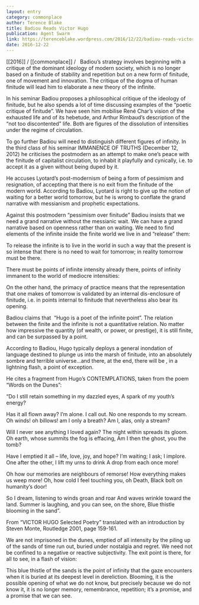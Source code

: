 ```yaml
---
layout: entry
category: commonplace
author: Terence Blake
title: Badiou Reads Victor Hugo
publication: Agent Swarm
link: https://terenceblake.wordpress.com/2016/12/22/badiou-reads-victor-hugo-1-the-blue-thistle-and-dis-enclosing-the-finite/
date: 2016-12-22
---
```


[[2016]] / [[commonplace]] / 
 
Badiou’s strategy involves beginning with a critique of the dominant ideology of modern society, which is no longer based on a finitude of stability and repetition but on a new form of finitude, one of movement and innovation. The critique of the dogma of human finitude will lead him to elaborate a new theory of the infinite.

In his seminar Badiou proposes a philosophical critique of the ideology of finitude, but he also spends a lot of time discussing examples of the “poetic critique of finitude”. We have seen him mobilise René Char’s vision of the exhausted life and of its hebetude, and Arthur Rimbaud’s description of the “not too discontented” life. Both are figures of the dissolution of intensities under the regime of circulation.

To go further Badiou will need to distinguish different figures of infinity. In the third class of his seminar IMMANENCE OF TRUTHS (December 12, 2012) he criticises the postmodern as an attempt to make one’s peace with the finitude of capitalist circulation, to inhabit it playfully and cynically, i.e. to accept it as a given without being duped by it.

He accuses Lyotard’s post-modernism of being a form of pessimism and resignation, of accepting that there is no exit from the finitude of the modern world. According to Badiou, Lyotard is right to give up the notion of waiting for a better world tomorrow, but he is wrong to conflate the grand narrative with messianism and prophetic expectations.

Against this postmodern “pessimism over finitude” Badiou insists that we need a grand narrative without the messianic wait. We can have a grand narrative based on openness rather than on waiting. We need to find elements of the infinite inside the finite world we live in and “release” them:

To release the infinite is to live in the world in such a way that the present is so intense that there is no need to wait for tomorrow; in reality tomorrow must be there.

There must be points of infinite intensity already there, points of infinity immanent to the world of mediocre intensities:

On the other hand, the primacy of practice means that the representation that one makes of tomorrow is validated by an internal dis-enclosure of finitude, i.e. in points internal to finitude that nevertheless also bear its opening.

Badiou claims that  “Hugo is a poet of the infinite point”. The relation between the finite and the infinite is not a quantitative relation. No matter how impressive the quantity (of wealth, or power, or prestige), it is still finite, and can be surpassed by a point.

According to Badiou, Hugo typically deploys a general inondation of language destined to plunge us into the marsh of finitude, into an absolutely sombre and terrible universe…and there, at the end, there will be , in a lightning flash, a point of exception.

He cites a fragment from Hugo’s CONTEMPLATIONS, taken from the poem “Words on the Dunes”:

“Do I still retain something in my dazzled eyes,
 A spark of my youth’s energy?

Has it all flown away? I’m alone. I call out.
 No one responds to my scream.
 Oh winds! oh billows! am I only a breath?
 Am I, alas, only a stream?

Will I never see anything I loved again?
 The night within spreads its gloom.
 Oh earth, whose summits the fog is effacing,
 Am I then the ghost, you the tomb?

Have I emptied it all – life, love, joy, and hope?
 I’m waiting; I ask; I implore.
 One after the other, I lift my urns to drink
 A drop from each once more!

Oh how our memories are neighbours of remorse!
 How everything makes us weep more!
 Oh, how cold I feel touching you, oh Death,
 Black bolt on humanity’s door!

So I dream, listening to winds groan and roar
 And waves wrinkle toward the land.
 Summer is laughing, and you can see, on the shore,
 Blue thistle blooming in the sand”.

From “VICTOR HUGO Selected Poetry” translated with an introduction by Steven Monte, Routledge 2001, page 159-161.

We are not imprisoned in the dunes, emptied of all intensity by the piling up of the sands of time run out, buried under nostalgia and regret. We need not be confined to a negative or reactive subjectivity. The exit point is there, for all to see, in a flash of vision:

This blue thistle of the sands is the point of infinity that the gaze encounters when it is buried at its deepest level in dereliction. Blooming, it is the possible opening of what we do not know, but precisely because we do not know it, it is no longer memory, remembrance, repetition; it’s a promise, and a promise that we can see.


